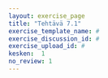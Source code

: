 ```yaml
---
layout: exercise_page
title: "Tehtävä 7.1"
exercise_template_name: #
exercise_discussion_id: #
exercise_upload_id: #
kesken:  1
no_review: 1
---
```

